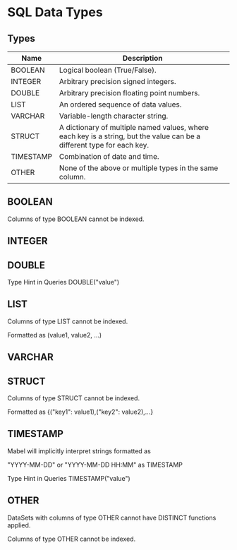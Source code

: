 # SQL Data Types

## Types

Name      | Description
--------- | ------------------------------------------
BOOLEAN   | Logical boolean (True/False).
INTEGER   | Arbitrary precision signed integers.
DOUBLE    | Arbitrary precision floating point numbers.
LIST      | An ordered sequence of data values.
VARCHAR   | Variable-length character string.
STRUCT    | A dictionary of multiple named values, where each key is a string, but the value can be a different type for each key.
TIMESTAMP | Combination of date and time.
OTHER     | None of the above or multiple types in the same column. 

## BOOLEAN

Columns of type BOOLEAN cannot be indexed. 

## INTEGER
## DOUBLE

Type Hint in Queries DOUBLE("value")

## LIST

Columns of type LIST cannot be indexed.

Formatted as (value1, value2, ...)

## VARCHAR
## STRUCT

Columns of type STRUCT cannot be indexed. 

Formatted as {("key1": value1),("key2": value2),...}

## TIMESTAMP

Mabel will implicitly interpret strings formatted as

"YYYY-MM-DD" or "YYYY-MM-DD HH:MM" as TIMESTAMP

Type Hint in Queries TIMESTAMP("value")

## OTHER

DataSets with columns of type OTHER cannot have DISTINCT functions applied.

Columns of type OTHER cannot be indexed. 
